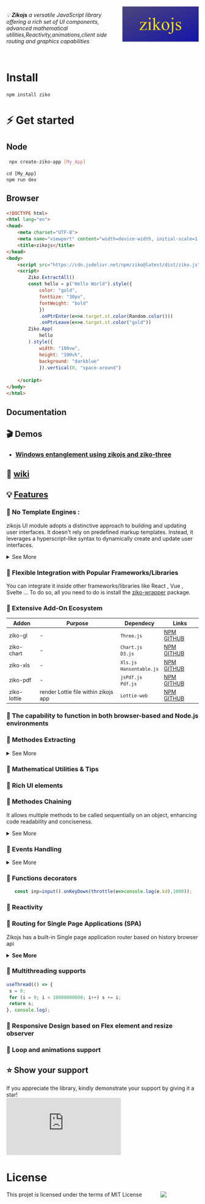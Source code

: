<img src="docs/assets/zikojs.png" width="200" align="right" alt="zikojs logo">
 
*💡 **Zikojs** a versatile JavaScript library offering a rich set of UI components, advanced mathematical utilities,Reactivity,animations,client side routing and graphics capabilities* 

<br>

# Install 
```bash
npm install ziko
```
# ⚡ Get started
## Node
 ```bash
  npx create-ziko-app [My_App]
 ```
  ```
  cd [My_App]
  npm run dev
  ```
## Browser
```html
<!DOCTYPE html>
<html lang="en">
<head>
    <meta charset="UTF-8">
    <meta name="viewport" content="width=device-width, initial-scale=1.0">
    <title>zikojs</title>
</head>
<body>
    <script src="https://cdn.jsdelivr.net/npm/ziko@latest/dist/ziko.js"></script>
    <script>
        Ziko.ExtractAll()
        const hello = p("Hello World").style({
            color: "gold",
            fontSize: "30px",
            fontWeight: "bold"
            })
            .onPtrEnter(e=>e.target.st.color(Random.color()))
            .onPtrLeave(e=>e.target.st.color("gold"))
        Ziko.App(
            hello
        ).style({
            width: "100vw",
            height: "100vh",
            background: "darkblue"
            }).vertical(0, "space-around")
        
    </script>
</body>
</html>
```
## Documentation
## 🎬 Demos 
- ### [  Windows entanglement using zikojs and ziko-three ](https://www.linkedin.com/feed/update/urn:li:activity:7144023650394918913/) 

## 📃 [wiki](https://github.com/zakarialaoui10/ziko.js/wiki)

## 💡 [Features]()
### 🔰 No Template Engines :

zikojs UI module adopts a distinctive approach to building and updating user interfaces. 
It doesn't rely on predefined markup templates. Instead, it leverages a hyperscript-like syntax to dynamically create and update user interfaces.

<details>
<summary> See More </summary>

For instance, consider the following JavaScript code using zikojs:
```js
 para=p(
    text("hello"),
    text("world")
    )
    .style({
        color:"darkblue"
    })
    .forEach(n=>n.onPtrEnter(e=>{
        console.log(e.target.text)
    }));
```
`p(...)` - This line creates a paragraph element (&lt;p&gt;) using zikojs. Inside the p() function, we pass in two text() function calls, which create text nodes containing "hello" and "world" respectively. These will be the contents of the paragraph.

`.style({...})` - This method sets the style of the paragraph element. In this case, it sets the color to "darkblue".

`.forEach(...)` - This method iterates over the two items of the paragraph element. Inside the callback function, it sets up an event listener for the "pointerenter" event on each child element. When the pointer enters any child element, it logs the text content of that element to the console.

>[!TIP]
To acces the para items you can use Array like syntaxe , `para[index]` or `para.at(index)` (index can positive or negative integer)

This code snippet produces the equivalent HTML structure:
```html
 <p style="color:darkblue">
    <span>hello</span>
    <span>world</span>
 </p>
 <script>
    para=document.querySelector(p);
    [...a.children].forEach(
        n=>n.addEventListener("pointerenter",e=>{
            console.log(e.target.textContent)
            }))
 </script>
```
In summary, zikojs UI module enables dynamic creation and manipulation of user interfaces without relying on static markup templates, offering flexibility and control over UI elements.

</details>



### 🔰 Flexible Integration with Popular Frameworks/Libraries

You can integrate it inside other frameworks/libraries like React , Vue , Svelte ... To do so, all you need to do is install the [ziko-wrapper](https://www.npmjs.com/package/ziko-wrapper) package.

### 🔰 Extensive Add-On Ecosystem

|Addon|Purpose|Dependecy|Links|
|-|-|-|-|
|ziko-gl|-|`Three.js`|[NPM](https://www.npmjs.com/package/zikogl) [GITHUB](https://github.com/zakarialaoui10/zikogl/)|
|ziko-chart|-|`Chart.js`<br>`D3.js`|[NPM](https://www.npmjs.com/package/ziko-chart) [GITHUB](https://github.com/zakarialaoui10/ziko-chart/)|
|ziko-xls|-|`Xls.js`<br>`Hansontable.js`<br>|[NPM](https://www.npmjs.com/package/ziko-xls) [GITHUB](https://github.com/zakarialaoui10/ziko-xls/)|
|ziko-pdf|-|`jsPdf.js`<br>`Pdf.js`<br>|[NPM](https://www.npmjs.com/package/ziko-pdf) [GITHUB](https://github.com/zakarialaoui10/ziko-pdf/)|
|ziko-lottie|render Lottie file within zikojs app|`Lottie-web`|[NPM](https://www.npmjs.com/package/ziko-lottie) [GITHUB](https://github.com/zakarialaoui10/ziko-lottie/)|
### 🔰 The capability to function in both browser-based and Node.js environments
### 🔰 Methodes Extracting

<details>
 <summary>
  See More
 </summary>
 
 ```js
 Ziko.ExtractAll()
 // if you want to extract only UI methodes you can use Ziko.UI.Extractll()
```
🏷️ This method simplifies syntax by extracting all UI, Math, Time, Graphics, and other methods within the Ziko framework. Instead of writing specific namespace prefixes like `Ziko.UI.text("Hi")` , `Ziko.Math.complex(1,2)` , `Ziko.Math.matrix([[1,2],[2,3]])`, you can directly use simplified syntax such as `text("Hi")` , `complex(1,1)` and `matrix([[1,2],[2,3]])`.

⚠️ Be careful with this method because it will overwrite any existing global or local variables and functions with the same names as the extracted methods. 
</details>

### 🔰 Mathematical Utilities & Tips
### 🔰 Rich UI elements
### 🔰 Methodes Chaining
It allows multiple methods to be called sequentially on an object, enhancing code readability and conciseness.
<details>
<summary> See More </summary>
</details>

### 🔰 Events Handling

<details>
<summary>
See More
</summary>

Example of creating simple Paint sketch using canvas and pointer events : 
```js
Scene=Canvas().size("500px","500px")
Scene.onPtrDown(e=>{
    e.target.ctx.beginPath()
    e.target.ctx.moveTo(
        map(e.dx,0,e.target.element.offsetWidth,e.target.Xmin,e.target.Xmax),
        map(e.dy,0,e.target.element.offseHeight,e.target.Ymin,e.target.Ymax)
        )
})
Scene.onPtrMove(e=>{
    if(e.isDown){
        const x=map(e.mx,0,e.target.element.offsetWidth,e.target.axisMatrix[0][0],e.target.axisMatrix[1][0])
        const y=map(e.my,0,e.target.element.offsetHeight,e.target.axisMatrix[1][1],e.target.axisMatrix[0][1])
        e.target.append(canvasCircle(x,y,1).color({fill:"#5555AA"}).fill())
   }})

Scene.onPtrUp(()=>{})
  ```
</details>

### 🔰 Functions decorators

```js
   const inp=input().onKeyDown(throttle(e=>console.log(e.kd),1000));
```

### 🔰 Reactivity
### 🔰 Routing for Single Page Applications (SPA)

Zikojs has a built-in Single page application router based on history browser api

<details>
 <summary>
  <strong> See More </strong>
 </summary>

```js
const main= Ziko.App()
const p1=Section()
const p2=Section()
S=Ziko.SPA(
   main,{
     "/page1":p1,
     "/page2":p2
 })
// You can use regex to define routes
S.get(
 pattern,
 path=>handler(path)
)
 ```

***⚠️ Ensure that your server serves only the index page for all incoming requests.*** 

***💡 Example using expressjs :***

```js
 app.get('*', (req , res) => {
  res.sendFile(path.join(__dirname, 'public', 'index.html'));
});
```
</details>


### 🔰 Multithreading supports

 ```js
useThread(() => {
  s = 0;
  for (i = 0; i < 10000000000; i++) s += i;
  return s;
}, console.log);
 ```
 
### 🔰 Responsive Design based on Flex element and resize observer
### 🔰 Loop and animations support

## ⭐️ Show your support <a name="support"></a>

If you appreciate the library, kindly demonstrate your support by giving it a star!<br>
[![Star](https://img.shields.io/github/stars/zakarialaoui10/ziko.js?style=social)](https://github.com/zakarialaoui10/ziko.js)
<!--## Financial support-->
# License 
This projet is licensed under the terms of MIT License 
<img src="https://img.shields.io/github/license/zakarialaoui10/zikojs?color=rgb%2820%2C21%2C169%29" width="100" align="right">

 





